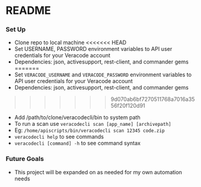# README #

### Set Up ###

* Clone repo to local machine
<<<<<<< HEAD
* Set USERNAME, PASSWORD environment variables to API user credentials for your Veracode account
* Dependencies: json, activesupport, rest-client, and commander gems
=======
* Set `VERACODE_USERNAME` and `VERACODE_PASSWORD` environment variables to API user credentials for your Veracode account
* Dependencies: json, activesupport, rest-client, and commander gems
>>>>>>> 9d070ab6bf7270511768a7016a3556f20f120d91
* Add /path/to/clone/veracodecli/bin to system path
* To run a scan use `veracodecli scan [app_name] [archivepath]`
* Eg: `/home/apiscripts/bin/veracodecli scan 12345 code.zip`
* `veracodecli help` to see commands
* `veracodecli [command] -h` to see command syntax

### Future Goals ###
* This project will be expanded on as needed for my own automation needs
